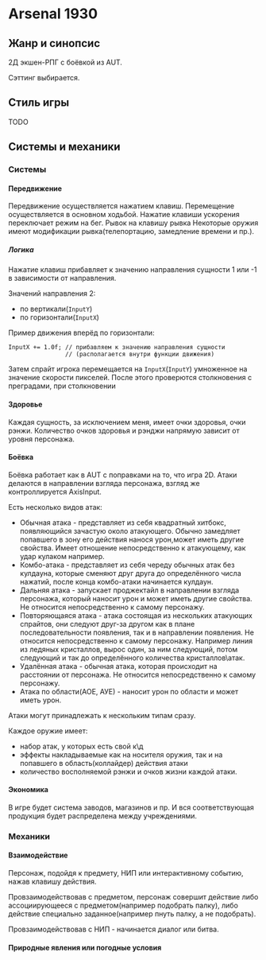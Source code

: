 # Arsenal 1930

## Жанр и синопсис
2Д экшен-РПГ с боёвкой из AUT.

Сэттинг выбирается.

## Стиль игры
TODO

## Системы и механики
### Системы
#### Передвижение
Передвижение осуществляется нажатием клавиш.
Перемещение осуществляется в основном ходьбой.
Нажатие клавиши ускорения переключает режим на бег.
Рывок на клавишу рывка 
Некоторые оружия имеют модификации рывка(телепортацию, замедление времени и пр.).
##### Логика
Нажатие клавиш прибавляет к значению направления сущности 1 или -1 в зависимости от направления. 

Значений направления 2:
 - по вертикали(`InputY`) 
 - по горизонтали(`InputX`)

Пример движения вперёд по горизонтали:

```
InputX += 1.0f; // прибавляем к значению направления сущности
                // (располагается внутри функции движения)
```

Затем спрайт игрока перемещается на `InputX`(`InputY`) умноженное на значение скорости пикселей. 
После этого проверются столкновения с преградами, при столкновении 

#### Здоровье
Каждая сущность, за исключением меня, имеет очки здоровья, очки рэнжи.
Количество очков здоровья и рэнджи напрямую зависит от уровня персонажа.

#### Боёвка
Боёвка работает как в AUT с поправками на то, что игра 2D. 
Атаки делаются в направлении взгляда персонажа, взгляд же контроллируется AxisInput.

Есть несколько видов атак:
 - Обычная атака - представляет из себя квадратный хитбокс, 
   появляющийся зачастую около атакующего. Обычно замедляет 
   попавшего в зону его действия нанося урон,может иметь другие свойства. 
   Имеет отношение непосредственно к атакующему, как удар кулаком например.
 - Комбо-атака - представляет из себя череду обычных атак без кулдауна, 
   которые сменяют друг друга до определённого числа нажатий, 
   после конца комбо-атаки начинается кулдаун.
 - Дальняя атака - запускает проджектайл в направлении взгляда персонажа, 
   который наносит урон и может иметь другие свойства. 
   Не относится непосредственно к самому персонажу.
 - Повторяющаяся атака - атака состоящая из нескольких атакующих спрайтов, 
   они следуют друг-за другом как в плане последовательности появления, 
   так и в направлении появления. Не относится непосредственно к самому персонажу.
   Например линия из ледяных кристаллов, вырос один, за ним следующий,
   потом следующий и так до определённого количества кристаллов\атак.
 - Удалённая атака - обычная атака, которая происходит на расстоянии от персонажа. 
   Не относится непосредственно к самому персонажу.
 - Атака по области(АОЕ, АУЕ) - наносит урон по области и может иметь урон.

Атаки могут принадлежать к нескольким типам сразу.

Каждое оружие имеет:
 - набор атак, у которых есть свой к\д 
 - эффекты накладываемые как на носителя оружия, так и на попавшего в
   область(коллайдер) действия атаки
 - количество восполняемой рэнжи и очков жизни каждой атаки.

#### Экономика
В игре будет система заводов, магазинов и пр. И вся соответствующая продукция будет распределена между учреждениями.

### Механики
#### Взаимодействие
Персонаж, подойдя к предмету, НИП или интерактивному событию, нажав клавишу действия.

Провзаимодействовав с предметом, персонаж совершит действие либо ассоциирующееся с предметом(например подобрать палку), либо действие специально заданное(например пнуть палку, а не подобрать).

Провзаимодействовав с НИП - начинается диалог или битва.

#### Природные явления или погодные условия
